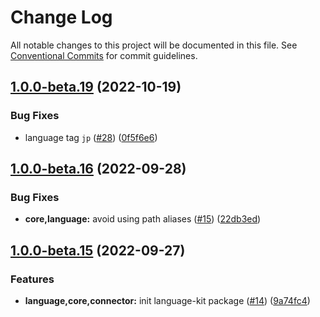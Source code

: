 # Change Log

All notable changes to this project will be documented in this file.
See [Conventional Commits](https://conventionalcommits.org) for commit guidelines.

## [1.0.0-beta.19](https://github.com/logto-io/toolkit/compare/v1.0.0-beta.18...v1.0.0-beta.19) (2022-10-19)


### Bug Fixes

* language tag `jp` ([#28](https://github.com/logto-io/toolkit/issues/28)) ([0f5f6e6](https://github.com/logto-io/toolkit/commit/0f5f6e6a2cd9553e1a78aa7473f56e7631c2efc4))



## [1.0.0-beta.16](https://github.com/logto-io/toolkit/compare/v1.0.0-beta.15...v1.0.0-beta.16) (2022-09-28)


### Bug Fixes

* **core,language:** avoid using path aliases ([#15](https://github.com/logto-io/toolkit/issues/15)) ([22db3ed](https://github.com/logto-io/toolkit/commit/22db3ed2daf3ee5906ffc864bb9bed1a826df842))



## [1.0.0-beta.15](https://github.com/logto-io/toolkit/compare/v1.0.0-beta.14...v1.0.0-beta.15) (2022-09-27)


### Features

* **language,core,connector:** init language-kit package ([#14](https://github.com/logto-io/toolkit/issues/14)) ([9a74fc4](https://github.com/logto-io/toolkit/commit/9a74fc4d34c9ce277b8734ab78735549dc3a3cda))
